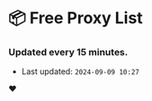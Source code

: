# :package: Free Proxy List
### Updated every 15 minutes.

- Last updated: `2024-09-09 10:27`

:heart:
